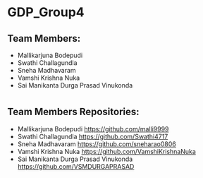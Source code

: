 # GDP_Group4
## Team Members:   
- Mallikarjuna Bodepudi   
- Swathi Challagundla         
- Sneha Madhavaram    
- Vamshi Krishna Nuka  
- Sai Manikanta Durga Prasad Vinukonda
#
## Team Members Repositories:
- Mallikarjuna Bodepudi  https://github.com/malli9999
- Swathi Challagundla  https://github.com/Swathi4717
- Sneha Madhavaram  https://github.com/sneharao0806
- Vamshi Krishna Nuka https://github.com/VamshiKrishnaNuka
- Sai Manikanta Durga Prasad Vinukonda https://github.com/VSMDURGAPRASAD

